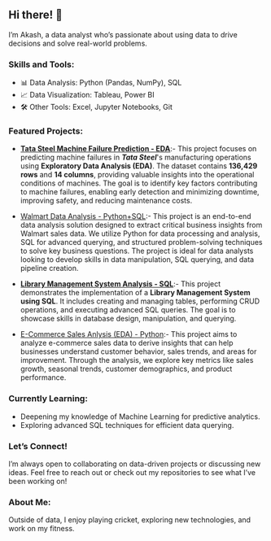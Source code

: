 ## Hi there! 👋
I’m Akash, a data analyst who’s passionate about using data to drive decisions and solve real-world problems.

### Skills and Tools:
- 📊 Data Analysis: Python (Pandas, NumPy), SQL
- 📈 Data Visualization: Tableau, Power BI
- 🛠️ Other Tools: Excel, Jupyter Notebooks, Git

### Featured Projects:
- [**Tata Steel Machine Failure Prediction - EDA**](https://github.com/akashmailar/Tata-Steel-Machine-Failure-Prediction):- This project focuses on predicting machine failures in ***Tata Steel***'s manufacturing operations using **Exploratory Data Analysis (EDA)**. The dataset contains **136,429 rows** and **14 columns**, providing valuable insights into the operational conditions of machines. The goal is to identify key factors contributing to machine failures, enabling early detection and minimizing downtime, improving safety, and reducing maintenance costs.

- [Walmart Data Analysis - Python+SQL](https://github.com/akashmailar/Walmart-Sales-Analysis-Python-SQL):- This project is an end-to-end data analysis solution designed to extract critical business insights from Walmart sales data. We utilize Python for data processing and analysis, SQL for advanced querying, and structured problem-solving techniques to solve key business questions. The project is ideal for data analysts looking to develop skills in data manipulation, SQL querying, and data pipeline creation.

- [**Library Management System Analysis - SQL**](https://github.com/akashmailar/Library-management-system-using-SQL):- This project demonstrates the implementation of a **Library Management System using SQL**. It includes creating and managing tables, performing CRUD operations, and executing advanced SQL queries. The goal is to showcase skills in database design, manipulation, and querying.
  
- [E-Commerce Sales Anlysis (EDA) - Python](https://github.com/akashmailar/E-Commerce-Sales-Analysis):- This project aims to analyze e-commerce sales data to derive insights that can help businesses understand customer behavior, sales trends, and areas for improvement. Through the analysis, we explore key metrics like sales growth, seasonal trends, customer demographics, and product performance.

### Currently Learning:
- Deepening my knowledge of Machine Learning for predictive analytics.
- Exploring advanced SQL techniques for efficient data querying.

### Let’s Connect!
I’m always open to collaborating on data-driven projects or discussing new ideas. Feel free to reach out or check out my repositories to see what I’ve been working on!

### About Me:
Outside of data, I enjoy playing cricket, exploring new technologies, and work on my fitness.
